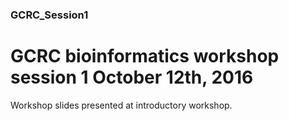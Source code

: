 ### GCRC_Session1
# GCRC bioinformatics workshop session 1 October 12th, 2016
Workshop slides presented at introductory workshop.
